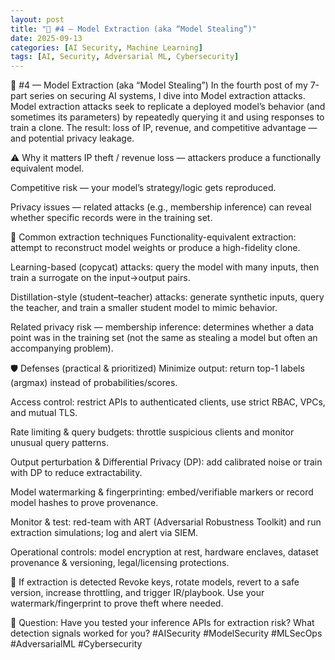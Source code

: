 ```yaml
---
layout: post
title: "🔎 #4 — Model Extraction (aka “Model Stealing”)"
date: 2025-09-13
categories: [AI Security, Machine Learning]
tags: [AI, Security, Adversarial ML, Cybersecurity]
---
```


🔎 #4 — Model Extraction (aka “Model Stealing”)
In the fourth post of my 7-part series on securing AI systems, I dive into Model extraction attacks. Model extraction attacks seek to replicate a deployed model’s behavior (and sometimes its parameters) by repeatedly querying it and using responses to train a clone. The result: loss of IP, revenue, and competitive advantage — and potential privacy leakage.

⚠️ Why it matters
IP theft / revenue loss — attackers produce a functionally equivalent model.


Competitive risk — your model’s strategy/logic gets reproduced.


Privacy issues — related attacks (e.g., membership inference) can reveal whether specific records were in the training set.



🧠 Common extraction techniques
Functionality-equivalent extraction: attempt to reconstruct model weights or produce a high-fidelity clone.


Learning-based (copycat) attacks: query the model with many inputs, then train a surrogate on the input→output pairs.


Distillation-style (student–teacher) attacks: generate synthetic inputs, query the teacher, and train a smaller student model to mimic behavior.


Related privacy risk — membership inference: determines whether a data point was in the training set (not the same as stealing a model but often an accompanying problem).



🛡️ Defenses (practical & prioritized)
Minimize output: return top-1 labels (argmax) instead of probabilities/scores.


Access control: restrict APIs to authenticated clients, use strict RBAC, VPCs, and mutual TLS.


Rate limiting & query budgets: throttle suspicious clients and monitor unusual query patterns.


Output perturbation & Differential Privacy (DP): add calibrated noise or train with DP to reduce extractability.


Model watermarking & fingerprinting: embed/verifiable markers or record model hashes to prove provenance.


Monitor & test: red-team with ART (Adversarial Robustness Toolkit) and run extraction simulations; log and alert via SIEM.


Operational controls: model encryption at rest, hardware enclaves, dataset provenance & versioning, legal/licensing protections.



🔁 If extraction is detected
Revoke keys, rotate models, revert to a safe version, increase throttling, and trigger IR/playbook. Use your watermark/fingerprint to prove theft where needed.



💬 Question: Have you tested your inference APIs for extraction risk? What detection signals worked for you?
#AISecurity #ModelSecurity #MLSecOps #AdversarialML #Cybersecurity


